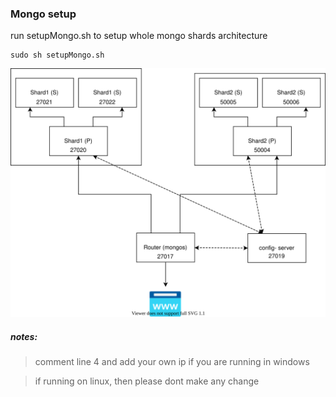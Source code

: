 ### Mongo setup
run setupMongo.sh to setup whole mongo shards architecture
```
sudo sh setupMongo.sh
```


![mongo setup](structure.drawio.svg)


##### notes: 
> comment line 4 and add your own ip if you are running in windows

>if running on linux, then please dont make any change